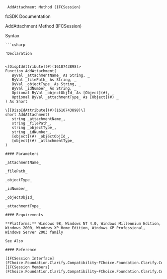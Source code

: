 ﻿     AddAttachment Method (IFCSession)                                                   

fcSDK Documentation

AddAttachment Method (IFCSession)

Syntax

```vbnet
```csharp

'Declaration
 

<[DispIdAttribute](#)(1610743898)>
Function AddAttachment( _
   ByVal _attachmentName_ As String, _
   ByVal _filePath_ As String, _
   ByVal _objectType_ As String, _
   ByVal _idNumber_ As String, _
   Optional ByVal _objectObjId_ As [Object](#), _
   Optional ByVal _attachmentType_ As [Object](#) _
) As Short

\[[DispIdAttribute](#)(1610743898)\]
short AddAttachment( 
   string _attachmentName_,
   string _filePath_,
   string _objectType_,
   string _idNumber_,
   [object](#) _objectObjId_,
   [object](#) _attachmentType_
)

#### Parameters

_attachmentName_

_filePath_

_objectType_

_idNumber_

_objectObjId_

_attachmentType_

#### Requirements

**Platforms:** Windows 98, Windows NT 4.0, Windows Millennium Edition, Windows 2000, Windows XP Home Edition, Windows XP Professional, Windows Server 2003 family

See Also

#### Reference

[IFCSession Interface](FChoice.Foundation.Clarify.Compatibility~FChoice.Foundation.Clarify.Compatibility.IFCSession.md)  
[IFCSession Members](FChoice.Foundation.Clarify.Compatibility~FChoice.Foundation.Clarify.Compatibility.IFCSession_members.md)